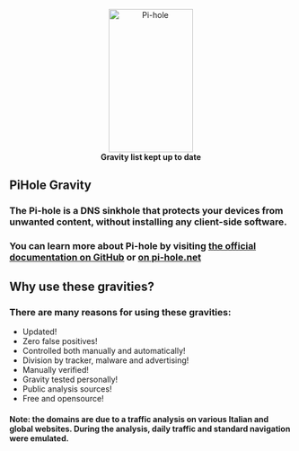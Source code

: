 <p align="center">
<a href="https://pi-hole.net"><img src="https://pi-hole.github.io/graphics/Vortex/Vortex_with_text.png" width="150" height="255" alt="Pi-hole"/></a><br/>
<b>Gravity list kept up to date</b><br/>
</p>

## PiHole Gravity
### The Pi-hole is a DNS sinkhole that protects your devices from unwanted content, without installing any client-side software.
### You can learn more about Pi-hole by visiting [the official documentation on GitHub](https://github.com/pi-hole/pi-hole) or [on pi-hole.net](https://pihole.net)
## Why use these gravities?
### There are many reasons for using these gravities: 
* Updated!
* Zero false positives!
* Controlled both manually and automatically!
* Division by tracker, malware and advertising!
* Manually verified!
* Gravity tested personally!
* Public analysis sources!
* Free and opensource!
#### Note: the domains are due to a traffic analysis on various Italian and global websites. During the analysis, daily traffic and standard navigation were emulated.